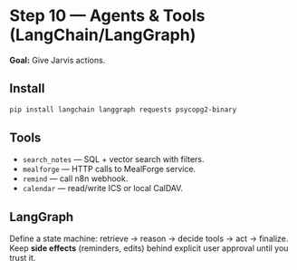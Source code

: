 # Step 10 — Agents & Tools (LangChain/LangGraph)
**Goal:** Give Jarvis actions.

## Install
```bash
pip install langchain langgraph requests psycopg2-binary
```

## Tools
- `search_notes` — SQL + vector search with filters.  
- `mealforge` — HTTP calls to MealForge service.  
- `remind` — call n8n webhook.  
- `calendar` — read/write ICS or local CalDAV.

## LangGraph
Define a state machine: retrieve → reason → decide tools → act → finalize.  
Keep **side effects** (reminders, edits) behind explicit user approval until you trust it.
